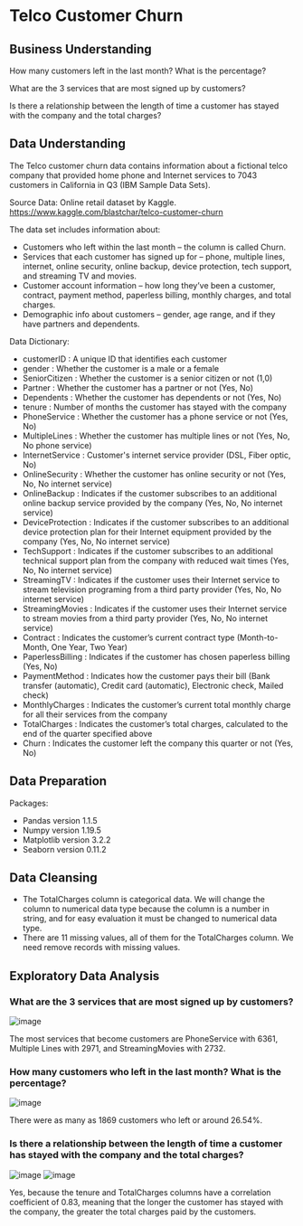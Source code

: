 # Telco Customer Churn
## Business Understanding
How many customers left in the last month? What is the percentage?

What are the 3 services that are most signed up by customers?

Is there a relationship between the length of time a customer has stayed with the company and the total charges?

## Data Understanding
The Telco customer churn data contains information about a fictional telco company that provided home phone and Internet services to 7043 customers in California in Q3 (IBM Sample Data Sets).

Source Data: Online retail dataset by Kaggle. https://www.kaggle.com/blastchar/telco-customer-churn

The data set includes information about:
*  Customers who left within the last month – the column is called Churn.
*  Services that each customer has signed up for – phone, multiple lines, internet, online security, online backup, device protection, tech support, and streaming TV and movies.
*  Customer account information – how long they’ve been a customer, contract, payment method, paperless billing, monthly charges, and total charges.
*  Demographic info about customers – gender, age range, and if they have partners and dependents.

Data Dictionary:
*  customerID : A unique ID that identifies each customer
*  gender : Whether the customer is a male or a female
*  SeniorCitizen : Whether the customer is a senior citizen or not (1,0)
*  Partner : Whether the customer has a partner or not (Yes, No)
*  Dependents : Whether the customer has dependents or not (Yes, No)
*  tenure : Number of months the customer has stayed with the company
*  PhoneService : Whether the customer has a phone service or not (Yes, No)
*  MultipleLines : Whether the customer has multiple lines or not (Yes, No, No phone service)
*  InternetService : Customer's internet service provider (DSL, Fiber optic, No)
*  OnlineSecurity : Whether the customer has online security or not (Yes, No, No internet service)
*  OnlineBackup : Indicates if the customer subscribes to an additional online backup service provided by the company (Yes, No, No internet service)
*  DeviceProtection : Indicates if the customer subscribes to an additional device protection plan for their Internet equipment provided by the company (Yes, No, No internet service)
*  TechSupport : Indicates if the customer subscribes to an additional technical support plan from the company with reduced wait times (Yes, No, No internet service)
*  StreamingTV : Indicates if the customer uses their Internet service to stream television programing from a third party provider (Yes, No, No internet service)
*  StreamingMovies : Indicates if the customer uses their Internet service to stream movies from a third party provider (Yes, No, No internet service)
*  Contract : Indicates the customer’s current contract type (Month-to-Month, One Year, Two Year)
*  PaperlessBilling : Indicates if the customer has chosen paperless billing (Yes, No)
*  PaymentMethod : Indicates how the customer pays their bill (Bank transfer (automatic), Credit card (automatic), Electronic check, Mailed check)
*  MonthlyCharges : Indicates the customer’s current total monthly charge for all their services from the company
*  TotalCharges : Indicates the customer’s total charges, calculated to the end of the quarter specified above
*  Churn : Indicates the customer left the company this quarter or not (Yes, No)

## Data Preparation
Packages: 
*  Pandas version 1.1.5
*  Numpy version 1.19.5
*  Matplotlib version 3.2.2
*  Seaborn version 0.11.2

## Data Cleansing
*  The TotalCharges column is categorical data. We will change the column to numerical data type because the column is a number in string, and for easy evaluation it must be changed to numerical data type.
*  There are 11 missing values, all of them for the TotalCharges column. We need remove records with missing values.

## Exploratory Data Analysis
### What are the 3 services that are most signed up by customers?
![image](https://user-images.githubusercontent.com/98216116/150687867-5898f5fc-c3eb-42c4-993b-a85c81b53425.png)

The most services that become customers are PhoneService with 6361, Multiple Lines with 2971, and StreamingMovies with 2732.

### How many customers who left in the last month? What is the percentage?
![image](https://user-images.githubusercontent.com/98216116/150687912-59884080-c068-4076-80a4-2b5b22589de8.png)

There were as many as 1869 customers who left or around 26.54%.

### Is there a relationship between the length of time a customer has stayed with the company and the total charges?
![image](https://user-images.githubusercontent.com/98216116/150688341-39bf756d-c264-4e93-a964-a2d9b796f31a.png)
![image](https://user-images.githubusercontent.com/98216116/150688378-61a60259-3100-46fe-a110-d0a8b546da0e.png)

Yes, because the tenure and TotalCharges columns have a correlation coefficient of 0.83, meaning that the longer the customer has stayed with the company, the greater the total charges paid by the customers.
